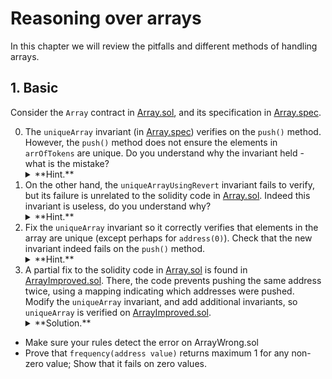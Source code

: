 # Reasoning over arrays
In this chapter we will review the pitfalls and different methods of handling arrays.

## 1. Basic
Consider the `Array` contract in [Array.sol](1.Basic/Array.sol), and its
specification in [Array.spec](1.Basic/Array.spec).

0. The `uniqueArray` invariant (in [Array.spec](1.Basic/Array.spec))
   verifies on the `push()` method. However, the `push()` method does not
   ensure the elements in `arrOfTokens` are unique.
   Do you understand why the invariant held - what is the mistake?
   <details><summary>**Hint.**</summary>
   Recall that by default the Prover ignores reverting paths.
   </details>
0. On the other hand, the `uniqueArrayUsingRevert` invariant fails to verify,
   but its failure is unrelated to the solidity code in
   [Array.sol](1.Basic/Array.sol). Indeed this invariant is useless, do you
   understand why?
   <details><summary>**Hint.**</summary>
   What is the value of `get@withrevert(i)` when the function does revert?
   </details>
0. Fix the `uniqueArray` invariant so it correctly verifies that elements in
   the array are unique (except perhaps for `address(0)`). Check that the new
   invariant indeed fails on the `push()` method.
   <details><summary>**Hint.**</summary>
   Use `getWithDefaultValue` method. A solution can be found in
   [ArraySemiFixed.spec](../Solutions/12.Lesson_Arrays/1.Basic/ArraySemiFixed.spec).
   </details>
0. A partial fix to the solidity code in [Array.sol](1.Basic/Array.sol) is found
   in [ArrayImproved.sol](1.Basic/ArrayImproved.sol). There, the code prevents
   pushing the same address twice, using a mapping indicating which addresses
   were pushed. Modify the `uniqueArray` invariant, and add additional invariants,
   so `uniqueArray` is verified on [ArrayImproved.sol](1.Basic/ArrayImproved.sol).
   <details><summary>**Solution.**</summary>
   See
   [Array.spec](../Solutions/12.Lesson_Arrays/1.Basic/Array.spec).
   </details>

- Make sure your rules detect the error on ArrayWrong.sol 
- Prove that `frequency(address value)` returns maximum 1 for any non-zero value; Show that it
  fails on zero values.

